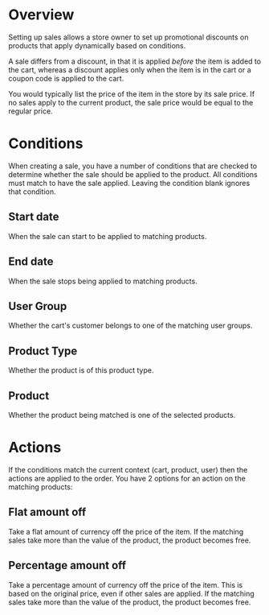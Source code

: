 # Overview

Setting up sales allows a store owner to set up promotional discounts on products that apply dynamically based on conditions.

A sale differs from a discount, in that it is applied *before* the item is added to the cart, whereas a discount applies only when the item is in the cart or a coupon code is applied to the cart.

You would typically list the price of the item in the store by its sale price. If no sales apply to the current product, the sale price would be equal to the regular price.


# Conditions

When creating a sale, you have a number of conditions that are checked to determine whether the sale should be applied to the product. All conditions must match to have the sale applied. Leaving the condition blank ignores that condition.

## Start date

When the sale can start to be applied to matching products.

## End date

When the sale stops being applied to matching products.

## User Group

Whether the cart's customer belongs to one of the matching user groups.

## Product Type

Whether the product is of this product type.

## Product

Whether the product being matched is one of the selected products.

# Actions

If the conditions match the current context (cart, product, user) then the actions are applied to the order. You have 2 options for an action on the matching products:

## Flat amount off

Take a flat amount of currency off the price of the item. If the matching sales take more than the value of the product, the product becomes free.

## Percentage amount off

Take a percentage amount of currency off the price of the item. This is based on the original price, even if other sales are applied. If the matching sales take more than the value of the product, the product becomes free.
